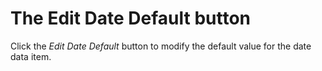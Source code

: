 # The Edit Date Default button

Click the _Edit Date Default_ button to modify the default value for the
date data item.
